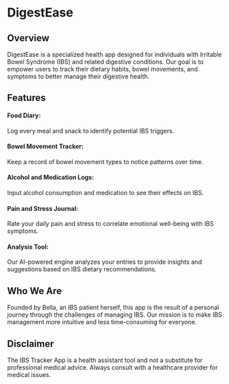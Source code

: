# DigestEase

## Overview

DigestEase is a specialized health app designed for individuals with Irritable Bowel Syndrome (IBS) and related digestive conditions. Our goal is to empower users to track their dietary habits, bowel movements, and symptoms to better manage their digestive health.

## Features

#### Food Diary:

Log every meal and snack to identify potential IBS triggers.

#### Bowel Movement Tracker:

Keep a record of bowel movement types to notice patterns over time.

#### Alcohol and Medication Logs:

Input alcohol consumption and medication to see their effects on IBS.

#### Pain and Stress Journal:

Rate your daily pain and stress to correlate emotional well-being with IBS symptoms.

#### Analysis Tool:

Our AI-powered engine analyzes your entries to provide insights and suggestions based on IBS dietary recommendations.

## Who We Are

Founded by Bella, an IBS patient herself, this app is the result of a personal journey through the challenges of managing IBS. Our mission is to make IBS management more intuitive and less time-consuming for everyone.

## Disclaimer

The IBS Tracker App is a health assistant tool and not a substitute for professional medical advice. Always consult with a healthcare provider for medical issues.
